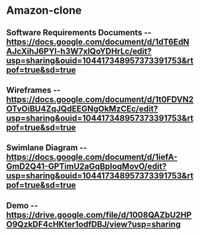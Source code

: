 # Amazon-clone

## Software Requirements Documents -- https://docs.google.com/document/d/1dT6EdNAJcXihJ6PYI-h3W7xlQoYDHrLc/edit?usp=sharing&ouid=104417348957373391753&rtpof=true&sd=true

## Wireframes -- https://docs.google.com/document/d/1t0FDVN2OTvOiBU4ZqJQdEEGNgOkMzCEc/edit?usp=sharing&ouid=104417348957373391753&rtpof=true&sd=true

## Swimlane Diagram -- https://docs.google.com/document/d/1iefA-GmD2Q41-GPTimU2aGqBpIoqMovO/edit?usp=sharing&ouid=104417348957373391753&rtpof=true&sd=true

## Demo -- https://drive.google.com/file/d/1008QAZbU2HPO9QzkDF4cHKter1odfDBJ/view?usp=sharing
